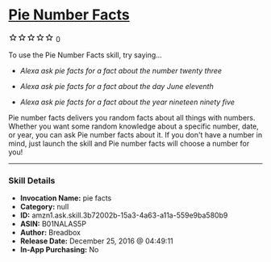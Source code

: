 # [Pie Number Facts](http://alexa.amazon.com/#skills/amzn1.ask.skill.3b72002b-15a3-4a63-a11a-559e9ba580b9)
![0 stars](../../images/ic_star_border_black_18dp_1x.png)![0 stars](../../images/ic_star_border_black_18dp_1x.png)![0 stars](../../images/ic_star_border_black_18dp_1x.png)![0 stars](../../images/ic_star_border_black_18dp_1x.png)![0 stars](../../images/ic_star_border_black_18dp_1x.png) 0

To use the Pie Number Facts skill, try saying...

* *Alexa ask pie facts for a fact about the number twenty three*

* *Alexa ask pie facts for a fact about the day June eleventh*

* *Alexa ask pie facts for a fact about the year nineteen ninety five*

Pie number facts delivers you random facts about all things with numbers. Whether you want some random knowledge about a  specific number, date, or year, you can ask Pie number facts about it. If you don't have a number in mind, just launch the skill and Pie number facts will choose a number for you!

***

### Skill Details

* **Invocation Name:** pie facts
* **Category:** null
* **ID:** amzn1.ask.skill.3b72002b-15a3-4a63-a11a-559e9ba580b9
* **ASIN:** B01NALAS5P
* **Author:** Breadbox
* **Release Date:** December 25, 2016 @ 04:49:11
* **In-App Purchasing:** No
